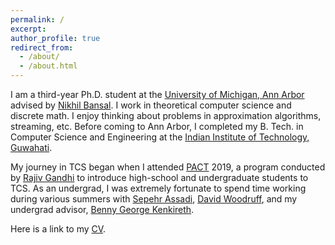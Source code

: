 ```yaml
---
permalink: /
excerpt: 
author_profile: true
redirect_from: 
  - /about/
  - /about.html
---
```

I am a third-year Ph.D. student at the [University of Michigan, Ann Arbor](https://theory.engin.umich.edu/) advised by [Nikhil Bansal](https://bansal.engin.umich.edu/).  I work in theoretical computer science and discrete math. I enjoy thinking about problems in approximation algorithms, streaming, etc.  Before coming to Ann Arbor, I completed my B. Tech. in Computer Science and Engineering at the [Indian Institute of Technology, Guwahati](https://www.iitg.ac.in/cse/). 


My journey in TCS began when I attended [PACT](https://algorithmicthinking.org/) 2019, a program conducted by [Rajiv Gandhi](https://crab.rutgers.edu/users/rajivg/) to introduce high-school and undergraduate students to TCS. As an undergrad, I was extremely fortunate to spend time working during various summers with [Sepehr Assadi](https://sepehr.assadi.info/), [David Woodruff](https://www.cs.cmu.edu/~dwoodruf/), and my undergrad advisor, [Benny George Kenkireth](https://www.iitg.ac.in/ben/). 

Here is a link to my [CV](https://milind-prabhu.github.io/files/resume.pdf).



